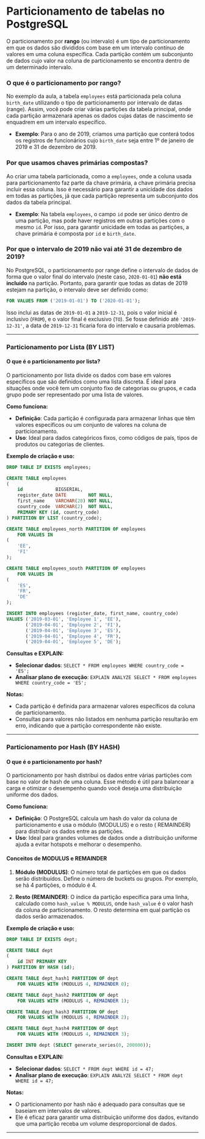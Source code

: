 # Particionamento de tabelas no PostgreSQL

O particionamento por **rango** (ou intervalo) é um tipo de particionamento em que os dados são divididos com base em um
intervalo contínuo de valores em uma coluna específica. Cada partição contém um subconjunto de dados cujo valor na
coluna de particionamento se encontra dentro de um determinado intervalo.

### O que é o particionamento por rango?

No exemplo da aula, a tabela `employees` está particionada pela coluna `birth_date` utilizando o tipo de
particionamento por intervalo de datas (range). Assim, você pode criar várias partições da tabela principal, onde cada
partição armazenará apenas os dados cujas datas de nascimento se enquadrem em um intervalo específico.

- **Exemplo**: Para o ano de 2019, criamos uma partição que conterá todos os registros de funcionários cujo `birth_date`
  seja entre 1º de janeiro de 2019 e 31 de dezembro de 2019.

### Por que usamos chaves primárias compostas?

Ao criar uma tabela particionada, como a `employees`, onde a coluna usada para particionamento faz parte da chave
primária, a chave primária precisa incluir essa coluna. Isso é necessário para garantir a unicidade dos dados em todas
as partições, já que cada partição representa um subconjunto dos dados da tabela principal.

- **Exemplo**: Na tabela `employees`, o campo `id` pode ser único dentro de uma partição, mas pode haver registros em
  outras partições com o mesmo `id`. Por isso, para garantir unicidade em todas as partições, a chave primária é
  composta por `id` e `birth_date`.

### Por que o intervalo de 2019 não vai até 31 de dezembro de 2019?

No PostgreSQL, o particionamento por range define o intervalo de dados de forma que o valor final do intervalo (neste
caso, `2020-01-01`) **não está incluído** na partição. Portanto, para garantir que todas as datas de 2019 estejam na
partição, o intervalo deve ser definido como:

```sql
FOR VALUES FROM ('2019-01-01') TO ('2020-01-01');
```

Isso inclui as datas de `2019-01-01` a `2019-12-31`, pois o valor inicial é inclusivo (`FROM`), e o valor final é
exclusivo (`TO`). Se fosse definido até `'2019-12-31'`, a data de `2019-12-31` ficaria fora do intervalo e causaria
problemas.

---

### Particionamento por Lista (BY LIST)

#### O que é o particionamento por lista?

O particionamento por lista divide os dados com base em valores específicos que são definidos como uma lista discreta. É
ideal para situações onde você tem um conjunto fixo de categorias ou grupos, e cada grupo pode ser representado por uma
lista de valores.

**Como funciona:**

- **Definição**: Cada partição é configurada para armazenar linhas que têm valores específicos ou um conjunto de valores
  na coluna de particionamento.
- **Uso**: Ideal para dados categóricos fixos, como códigos de país, tipos de produtos ou categorias de clientes.

**Exemplo de criação e uso:**

```sql
DROP TABLE IF EXISTS employees;

CREATE TABLE employees
(
    id            BIGSERIAL,
    register_date DATE        NOT NULL,
    first_name    VARCHAR(20) NOT NULL,
    country_code  VARCHAR(2)  NOT NULL,
    PRIMARY KEY (id, country_code)
) PARTITION BY LIST (country_code);

CREATE TABLE employees_north PARTITION OF employees
    FOR VALUES IN
(
    'EE',
    'FI'
);

CREATE TABLE employees_south PARTITION OF employees
    FOR VALUES IN
(
    'ES',
    'FR',
    'DE'
);

INSERT INTO employees (register_date, first_name, country_code)
VALUES ('2019-03-01', 'Employee 1', 'EE'),
       ('2019-04-01', 'Employee 2', 'FI'),
       ('2019-04-01', 'Employee 3', 'ES'),
       ('2019-04-01', 'Employee 4', 'FR'),
       ('2019-04-01', 'Employee 5', 'DE');
```

**Consultas e EXPLAIN:**

- **Selecionar dados**: `SELECT * FROM employees WHERE country_code = 'ES';`
- **Analisar plano de execução**: `EXPLAIN ANALYZE SELECT * FROM employees WHERE country_code = 'ES';`

**Notas:**

- Cada partição é definida para armazenar valores específicos da coluna de particionamento.
- Consultas para valores não listados em nenhuma partição resultarão em erro, indicando que a partição correspondente
  não existe.

---

### Particionamento por Hash (BY HASH)

#### O que é o particionamento por hash?

O particionamento por hash distribui os dados entre várias partições com base no valor de hash de uma coluna. Esse
método é útil para balancear a carga e otimizar o desempenho quando você deseja uma distribuição uniforme dos dados.

**Como funciona:**

- **Definição**: O PostgreSQL calcula um hash do valor da coluna de particionamento e usa o módulo (MODULUS) e o resto (
  REMAINDER) para distribuir os dados entre as partições.
- **Uso**: Ideal para grandes volumes de dados onde a distribuição uniforme ajuda a evitar hotspots e melhorar o
  desempenho.

#### Conceitos de MODULUS e REMAINDER

1. **Módulo (MODULUS)**: O número total de partições em que os dados serão distribuídos. Define o número de buckets ou
   grupos. Por exemplo, se há 4 partições, o módulo é 4.

2. **Resto (REMAINDER)**: O índice da partição específica para uma linha, calculado como `hash_value % MODULUS`, onde
   `hash_value` é o valor hash da coluna de particionamento. O resto determina em qual partição os dados serão
   armazenados.

**Exemplo de criação e uso:**

```sql
DROP TABLE IF EXISTS dept;

CREATE TABLE dept
(
    id INT PRIMARY KEY
) PARTITION BY HASH (id);

CREATE TABLE dept_hash1 PARTITION OF dept
    FOR VALUES WITH (MODULUS 4, REMAINDER 0);

CREATE TABLE dept_hash2 PARTITION OF dept
    FOR VALUES WITH (MODULUS 4, REMAINDER 1);

CREATE TABLE dept_hash3 PARTITION OF dept
    FOR VALUES WITH (MODULUS 4, REMAINDER 2);

CREATE TABLE dept_hash4 PARTITION OF dept
    FOR VALUES WITH (MODULUS 4, REMAINDER 3);

INSERT INTO dept (SELECT generate_series(0, 200000));
```

**Consultas e EXPLAIN:**

- **Selecionar dados**: `SELECT * FROM dept WHERE id = 47;`
- **Analisar plano de execução**: `EXPLAIN ANALYZE SELECT * FROM dept WHERE id = 47;`

**Notas:**

- O particionamento por hash não é adequado para consultas que se baseiam em intervalos de valores.
- Ele é eficaz para garantir uma distribuição uniforme dos dados, evitando que uma partição receba um volume
  desproporcional de dados.

---


